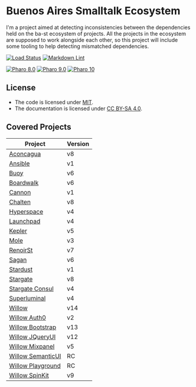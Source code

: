 # Buenos Aires Smalltalk Ecosystem

I'm a project aimed at detecting inconsistencies between the dependencies held
on the ba-st ecosystem of projects. All the projects in the ecosystem are
supposed to work alongside each other, so this project will include some
tooling to help detecting mismatched dependencies.

[![Load Status](https://github.com/ba-st/Ecosystem/actions/workflows/loading.yml/badge.svg)](https://github.com/ba-st/Ecosystem/actions/workflows/loading.yml)
[![Markdown Lint](https://github.com/ba-st/Ecosystem/actions/workflows/markdown-lint.yml/badge.svg)](https://github.com/ba-st/Ecosystem/actions/workflows/markdown-lint.yml)


[![Pharo 8.0](https://img.shields.io/badge/Pharo-8.0-informational)](https://pharo.org)
[![Pharo 9.0](https://img.shields.io/badge/Pharo-9.0-informational)](https://pharo.org)
[![Pharo 10](https://img.shields.io/badge/Pharo-10-informational)](https://pharo.org)

## License

- The code is licensed under [MIT](LICENSE).
- The documentation is licensed under [CC BY-SA 4.0](http://creativecommons.org/licenses/by-sa/4.0/).

## Covered Projects

| Project                                                         | Version |
| --------------------------------------------------------------- | ------- |
| [Aconcagua](https://github.com/ba-st/Aconcagua)                 | v8      |
| [Ansible](https://github.com/ba-st/Ansible)                     | v1      |
| [Buoy](https://github.com/ba-st/Buoy)                           | v6      |
| [Boardwalk](https://github.com/ba-st/Boardwalk)                 | v6      |
| [Cannon](https://github.com/ba-st/Cannon)                       | v1      |
| [Chalten](https://github.com/ba-st/Chalten)                     | v8      |
| [Hyperspace](https://github.com/ba-st/Hyperspace)               | v4      |
| [Launchpad](https://github.com/ba-st/Launchpad)                 | v4      |
| [Kepler](https://github.com/ba-st/Kepler)                       | v5      |
| [Mole](https://github.com/ba-st/Mole)                           | v3      |
| [RenoirSt](https://github.com/ba-st/RenoirSt)                   | v7      |
| [Sagan](https://github.com/ba-st/Sagan)                         | v6      |
| [Stardust](https://github.com/ba-st/Stardust)                   | v1      |
| [Stargate](https://github.com/ba-st/Stargate)                   | v8      |
| [Stargate Consul](https://github.com/ba-st/Stargate-Consul)     | v4      |
| [Superluminal](https://github.com/ba-st/Superluminal)           | v4      |
| [Willow](https://github.com/ba-st/Willow)                       | v14     |
| [Willow Auth0](https://github.com/ba-st/Willow-Auth0)           | v2      |
| [Willow Bootstrap](https://github.com/ba-st/Willow-Bootstrap)   | v13     |
| [Willow JQueryUI](https://github.com/ba-st/Willow-JQueryUI)     | v12     |
| [Willow Mixpanel](https://github.com/ba-st/Willow-Mixpanel)     | v5      |
| [Willow SemanticUI](https://github.com/ba-st/Willow-SemanticUI) | RC      |
| [Willow Playground](https://github.com/ba-st/Willow-Playground) | RC      |
| [Willow SpinKit](https://github.com/ba-st/Willow-SpinKit)       | v9      |
